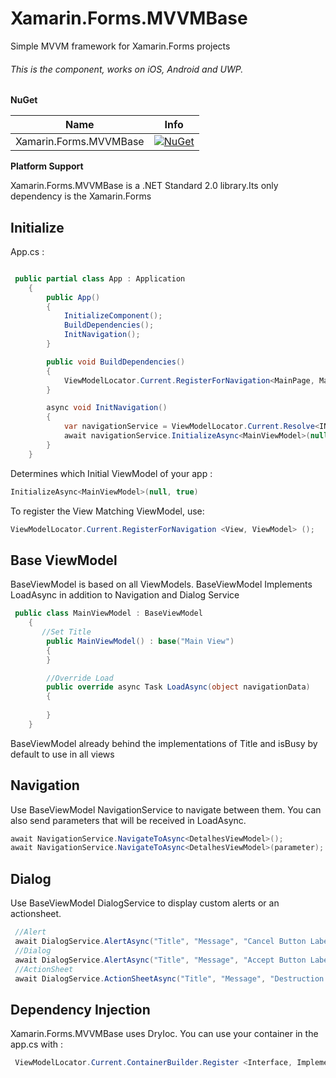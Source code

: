 # Xamarin.Forms.MVVMBase

Simple MVVM framework for Xamarin.Forms projects

###### This is the component, works on iOS, Android and UWP.

**NuGet**

|Name|Info|
| ------------------- | :------------------: |
|Xamarin.Forms.MVVMBase|[![NuGet](https://img.shields.io/badge/nuget-1.0.0-blue.svg)](https://www.nuget.org/packages/Xamarin.Forms.MVVMBase/)|

**Platform Support**

Xamarin.Forms.MVVMBase is a .NET Standard 2.0 library.Its only dependency is the Xamarin.Forms

## Initialize

App.cs :

```csharp

 public partial class App : Application
    {
        public App()
        {
            InitializeComponent();
            BuildDependencies();
            InitNavigation();
        }

        public void BuildDependencies()
        {
            ViewModelLocator.Current.RegisterForNavigation<MainPage, MainViewModel>();
        }

        async void InitNavigation()
        {
            var navigationService = ViewModelLocator.Current.Resolve<INavigationService>();
            await navigationService.InitializeAsync<MainViewModel>(null, true);
        }
    }
```

Determines which Initial ViewModel of your app :

```csharp
InitializeAsync<MainViewModel>(null, true)
```

To register the View Matching ViewModel, use:

```csharp
ViewModelLocator.Current.RegisterForNavigation <View, ViewModel> ();
```

## Base ViewModel

BaseViewModel is based on all ViewModels. BaseViewModel Implements LoadAsync in addition to Navigation and Dialog Service


```csharp
 public class MainViewModel : BaseViewModel
    {
       //Set Title
        public MainViewModel() : base("Main View")
        {
        }

        //Override Load
        public override async Task LoadAsync(object navigationData)
        {
           
        }
    }
```

BaseViewModel already behind the implementations of Title and isBusy by default to use in all views

## Navigation

Use BaseViewModel NavigationService to navigate between them. You can also send parameters that will be received in LoadAsync.

```csharp
await NavigationService.NavigateToAsync<DetalhesViewModel>();
await NavigationService.NavigateToAsync<DetalhesViewModel>(parameter);
```

## Dialog

Use BaseViewModel DialogService to display custom alerts or an actionsheet.


```csharp
 //Alert
 await DialogService.AlertAsync("Title", "Message", "Cancel Button Label");
 //Dialog
 await DialogService.AlertAsync("Title", "Message", "Accept Button Label", "Cancel Button Label");
 //ActionSheet
 await DialogService.ActionSheetAsync("Title", "Message", "Destruction Button Label", buttons);
```

## Dependency Injection

Xamarin.Forms.MVVMBase uses DryIoc. You can use your container in the app.cs with :

```csharp
 ViewModelLocator.Current.ContainerBuilder.Register <Interface, Implementation> ();
```

